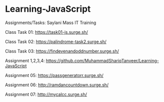 # Learning-JavaScript
 Assignments/Tasks: Saylani Mass IT Training
 
 Class Task 01:    https://task01-js.surge.sh/
 
 Class Task 02:    https://palindrome-task2.surge.sh/

 Class Task 03:    https://findevenandoddnumber.surge.sh/

 Assignment 1,2,3,4: https://github.com/MuhammadShariqTanveer/Learning-JavaScript
 
 Assignment 05:    https://passgeneratorr.surge.sh/

 Assignment 06:    http://ramdancountdown.surge.sh/

 Assignment 07:    http://mycalcc.surge.sh/
